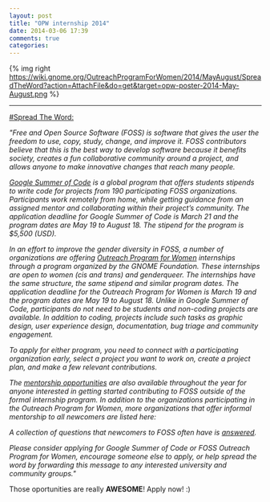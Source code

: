 ```yaml
---
layout: post
title: "OPW internship 2014"
date: 2014-03-06 17:39
comments: true
categories: 
---
```


{% img right https://wiki.gnome.org/OutreachProgramForWomen/2014/MayAugust/SpreadTheWord?action=AttachFile&do=get&target=opw-poster-2014-May-August.png %}

<!-- more -->

***

 <a
href=https://wiki.gnome.org/OutreachProgramForWomen/2014/MayAugust/SpreadTheWord>
#Spread The Word:</a>

<em>"Free and Open Source Software (FOSS) is software that gives the user the freedom to use, copy, study, change, and improve it. FOSS contributors believe that this is the best way to develop software because it benefits society, creates a fun collaborative community around a project, and allows anyone to make innovative changes that reach many people. 

<a href=https://www.google-melange.com/gsoc/homepage/google/gsoc2014>Google Summer of Code</a> is a global program that offers students stipends to write code for projects from 190 participating FOSS organizations. Participants work remotely from home, while getting guidance from an assigned mentor and collaborating within their project’s community. The application deadline for Google Summer of Code is March 21 and the program dates are May 19 to August 18. The stipend for the program is $5,500 (USD).

In an effort to improve the gender diversity in FOSS, a number of organizations
are offering <a href=http://gnome.org/opw >Outreach Program for Women</a> internships through a program organized by the GNOME Foundation. These internships are open to women (cis and trans) and genderqueer. The internships have the same structure, the same stipend and similar program dates. The application deadline for the Outreach Program for Women is March 19 and the program dates are May 19 to August 18. Unlike in Google Summer of Code, participants do not need to be students and non-coding projects are available. In addition to coding, projects include such tasks as graphic design, user experience design, documentation, bug triage and community engagement.

To apply for either program, you need to connect with a participating organization early, select a project you want to work on, create a project plan, and make a few relevant contributions.

The <a href=http://code.google.com/p/google-summer-of-code/wiki/Mentors >mentorship opportunities</a> are also available throughout the year for anyone interested in getting started contributing to FOSS outside of the formal internship program. In addition to the organizations participating in the Outreach Program for Women, more organizations that offer informal mentorship to all newcomers are listed here:

A collection of questions that newcomers to FOSS often have is <a href=http://opensource.com/life/14/2/newcomer-frequently-asked-questions >answered</a>.

Please consider applying for Google Summer of Code or FOSS Outreach Program for Women, encourage someone else to apply, or help spread the word by forwarding this message to any interested university and community groups."</em>

Those oportunities are really <strong>AWESOME</strong>! Apply now! :)
